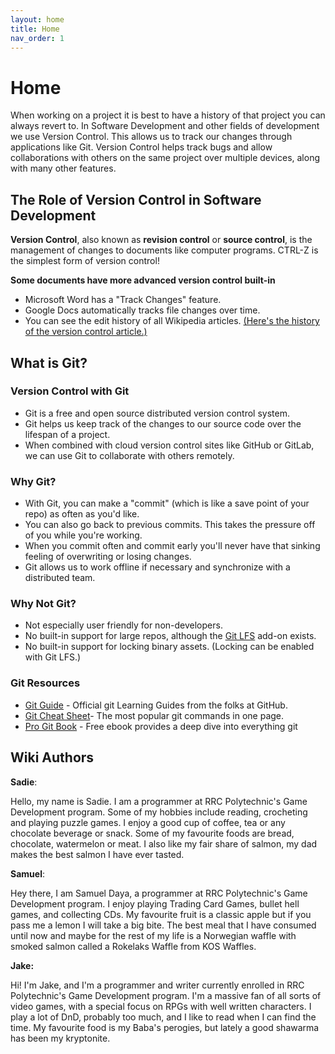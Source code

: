 ```yaml
---
layout: home
title: Home
nav_order: 1
---
```


# Home

When working on a project it is best to have a history of that project you can always revert to. In Software Development and other fields of development we use Version Control. This allows us to track our changes through applications like Git. Version Control helps track bugs and allow collaborations with others on the same project over multiple devices, along with many other features. 

## The Role of Version Control in Software Development    

**Version Control**, also known as **revision control** or **source control**, is the management of changes to documents like computer programs. CTRL-Z is the simplest form of version control!

**Some documents have more advanced version control built-in** 
- Microsoft Word has a "Track Changes" feature.
- Google Docs automatically tracks file changes over time.
- You can see the edit history of all Wikipedia articles. [(Here's the history of the version control article.)](https://en.wikipedia.org/w/index.php?title=Version_control&action=history)


## What is Git?
### Version Control with Git 
- Git is a free and open source distributed version control system.
- Git helps us keep track of the changes to our source code over the lifespan of a project.
- When combined with cloud version control sites like GitHub or GitLab, we can use Git to collaborate with others remotely.


### Why Git?
- With Git, you can make a "commit" (which is like a save point of your repo) as often as you'd like. 
- You can also go back to previous commits. This takes the pressure off of you while you're working. 
- When you commit often and commit early you'll never have that sinking feeling of overwriting or losing changes. 
- Git allows us to work offline if necessary and synchronize with a distributed team.

### Why Not Git?
- Not especially user friendly for non-developers.
- No built-in support for large repos, although the [Git LFS](https://git-lfs.com/) add-on exists.
- No built-in support for locking binary assets. (Locking can be enabled with Git LFS.)

### Git Resources 
- [Git Guide](https://github.com/git-guides) - Official git Learning Guides from the folks at GitHub.
- [Git Cheat Sheet](https://training.github.com/downloads/github-git-cheat-sheet/)- The most popular git commands in one page.
- [Pro Git Book](http://git-scm.com/book) - Free ebook provides a deep dive into everything git


## Wiki Authors

**Sadie**:

Hello, my name is Sadie. I am a programmer at RRC Polytechnic's Game Development program. Some of my hobbies include reading, crocheting and playing puzzle games. I enjoy a good cup of coffee, tea or any chocolate beverage or snack. Some of my favourite foods are bread, chocolate, watermelon or meat. I also like my fair share of salmon, my dad makes the best salmon I have ever tasted.


**Samuel**:

Hey there, I am Samuel Daya, a programmer at RRC Polytechnic's Game Development program. I enjoy playing Trading Card Games, bullet hell games, and collecting CDs. My favourite fruit is a classic apple but if you pass me a lemon I will take a big bite. The best meal that I have consumed until now and maybe for the rest of my life is a Norwegian waffle with smoked salmon called a Rokelaks Waffle from KOS Waffles.


**Jake:**

Hi! I'm Jake, and I'm a programmer and writer currently enrolled in RRC Polytechnic's Game Development program. I'm a massive fan of all sorts of video games, with a special focus on RPGs with well written characters. I play a lot of DnD, probably too much, and I like to read when I can find the time. My favourite food is my Baba's perogies, but lately a good shawarma has been my kryptonite.

